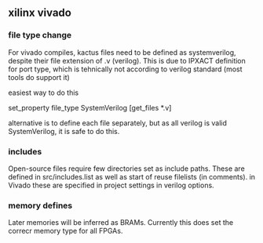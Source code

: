 ## xilinx vivado

### file type change

For vivado compiles, kactus files need to be defined as systemverilog, despite their file extension of .v (verilog). This is due to IPXACT definition for port type, which is tehnically not according to verilog standard (most tools do support it)

easiest way to do this 

set_property file_type SystemVerilog [get_files *.v]

alternative is to define each file separately, but as all verilog is valid SystemVerilog, it is safe to do this.

### includes

Open-source files require few directories set as include paths. These are defined in src/includes.list as well as start of reuse filelists (in comments). in Vivado these are specified in project settings in verilog options.

### memory defines

Later memories will be inferred as BRAMs. Currently this does set the correcr memory type for all FPGAs.